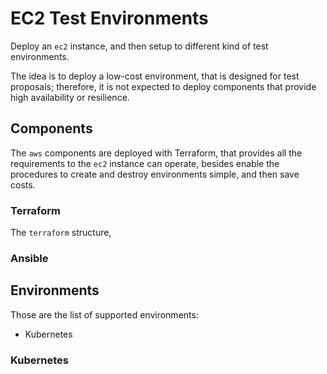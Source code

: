 # EC2 Test Environments

Deploy an `ec2` instance, and then setup to different kind of test environments.

The idea is to deploy a low-cost environment, that is designed for test proposals; therefore, it is not expected to deploy components that provide high availability or resilience.


## Components

The `aws` components are deployed with Terraform, that provides all the requirements to the `ec2` instance can operate, besides enable the procedures to create and destroy environments simple, and then save costs.


### Terraform

The `terraform` structure,

### Ansible


## Environments

Those are the list of supported environments:

- Kubernetes


### Kubernetes

